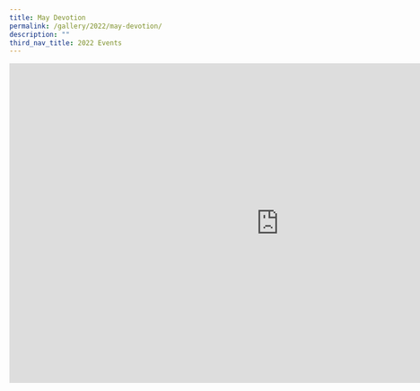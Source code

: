 ```yaml
---
title: May Devotion
permalink: /gallery/2022/may-devotion/
description: ""
third_nav_title: 2022 Events
---
```

<iframe allowfullscreen="true" height="569" width="960" frameborder="0" src="https://docs.google.com/presentation/d/e/2PACX-1vQc7S9W9eZNHUD--NTB6e4BEKU3pKQ4Ss985LzBMFnJ0P36Vq29BJl5F8fVAgKmCcqUMawBnJu8uM0S/embed?start=true&amp;loop=true&amp;delayms=5000"></iframe>